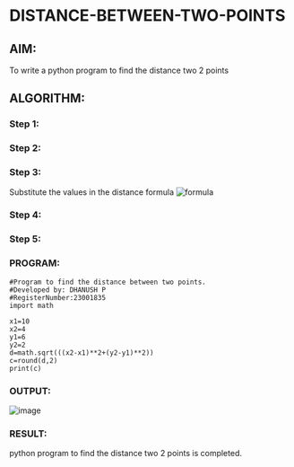 # DISTANCE-BETWEEN-TWO-POINTS

## AIM:
To write a python program to find the distance two 2 points
## ALGORITHM:
### Step 1: 
### Step 2: 
### Step 3: 
Substitute the values in the distance formula  ![formula](/formula.JPG)
### Step 4: 
### Step 5: 
### PROGRAM:
```
#Program to find the distance between two points.
#Developed by: DHANUSH P
#RegisterNumber:23001835
import math

x1=10
x2=4
y1=6
y2=2
d=math.sqrt(((x2-x1)**2+(y2-y1)**2))
c=round(d,2)
print(c)

```

### OUTPUT:
![image](https://github.com/Dhanush0143/DISTANCE-BETWEEN-TWO-POINTS/assets/139841924/ffb1b964-5faf-42b0-a208-1e50aaea6ac0)


### RESULT:
python program to find the distance two 2 points is completed.
